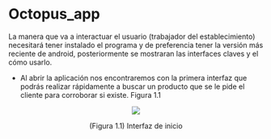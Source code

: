 # Octopus_app

La manera que va a interactuar el usuario (trabajador del establecimiento) necesitará
tener instalado el programa y de preferencia tener la versión más reciente de
android, posteriormente se mostraran las interfaces claves y el cómo usarlo.
- Al abrir la aplicación nos encontraremos con la primera interfaz que podrás
realizar rápidamente a buscar un producto que se le pide el cliente para
corroborar si existe. Figura 1.1

<p align="center"><img src="https://raw.githubusercontent.com/fednick0/Octopus_app_Android/master/app/src/main/res/drawable/screenshots/1.PNG" /></p>
<p align="center">(Figura 1.1) Interfaz de inicio</p>

